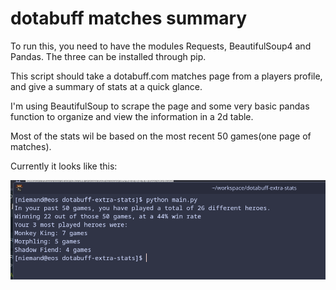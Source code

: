 # dotabuff matches summary

To run this, you need to have the modules Requests, BeautifulSoup4 and Pandas. The three can be installed through pip.

This script should take a dotabuff.com matches page from a players profile, and give a summary of stats at a quick glance.

I'm using BeautifulSoup to scrape the page and some very basic pandas function to organize and view the information in a 2d table.

Most of the stats wil be based on the most recent 50 games(one page of matches).

Currently it looks like this:

![script from kitty terminal](image.png)